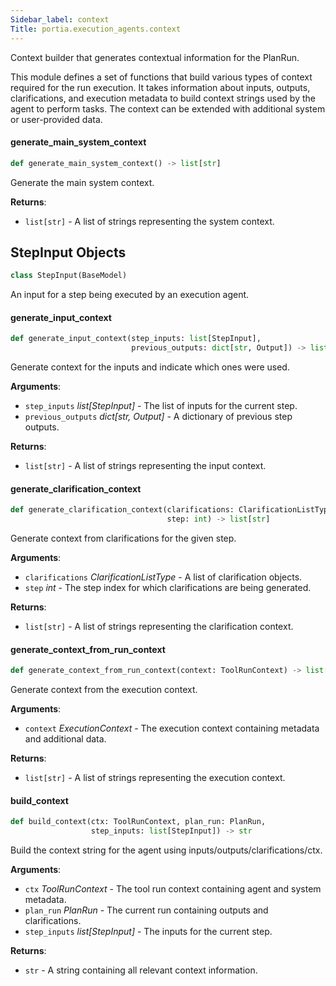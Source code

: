 ```yaml
---
Sidebar_label: context
Title: portia.execution_agents.context
---
```


Context builder that generates contextual information for the PlanRun.

This module defines a set of functions that build various types of context
required for the run execution. It takes information about inputs,
outputs, clarifications, and execution metadata to build context strings
used by the agent to perform tasks. The context can be extended with
additional system or user-provided data.

#### generate\_main\_system\_context

```python
def generate_main_system_context() -> list[str]
```

Generate the main system context.

**Returns**:

- `list[str]` - A list of strings representing the system context.

## StepInput Objects

```python
class StepInput(BaseModel)
```

An input for a step being executed by an execution agent.

#### generate\_input\_context

```python
def generate_input_context(step_inputs: list[StepInput],
                           previous_outputs: dict[str, Output]) -> list[str]
```

Generate context for the inputs and indicate which ones were used.

**Arguments**:

- `step_inputs` _list[StepInput]_ - The list of inputs for the current step.
- `previous_outputs` _dict[str, Output]_ - A dictionary of previous step outputs.
  

**Returns**:

- `list[str]` - A list of strings representing the input context.

#### generate\_clarification\_context

```python
def generate_clarification_context(clarifications: ClarificationListType,
                                   step: int) -> list[str]
```

Generate context from clarifications for the given step.

**Arguments**:

- `clarifications` _ClarificationListType_ - A list of clarification objects.
- `step` _int_ - The step index for which clarifications are being generated.
  

**Returns**:

- `list[str]` - A list of strings representing the clarification context.

#### generate\_context\_from\_run\_context

```python
def generate_context_from_run_context(context: ToolRunContext) -> list[str]
```

Generate context from the execution context.

**Arguments**:

- `context` _ExecutionContext_ - The execution context containing metadata and additional data.
  

**Returns**:

- `list[str]` - A list of strings representing the execution context.

#### build\_context

```python
def build_context(ctx: ToolRunContext, plan_run: PlanRun,
                  step_inputs: list[StepInput]) -> str
```

Build the context string for the agent using inputs/outputs/clarifications/ctx.

**Arguments**:

- `ctx` _ToolRunContext_ - The tool run context containing agent and system metadata.
- `plan_run` _PlanRun_ - The current run containing outputs and clarifications.
- `step_inputs` _list[StepInput]_ - The inputs for the current step.
  

**Returns**:

- `str` - A string containing all relevant context information.

